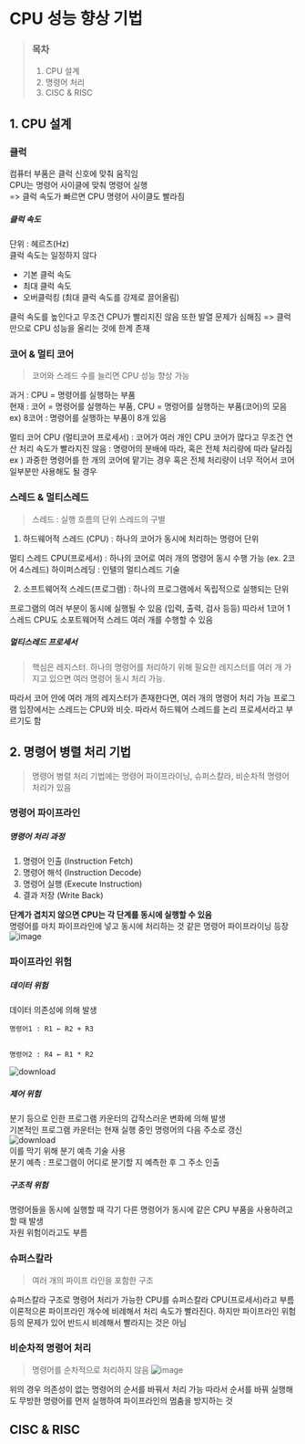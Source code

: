# CPU 성능 향상 기법
> ### 목차
> 1. CPU 설계
> 2. 명령어 처리
> 3. CISC & RISC

## 1. CPU 설계
### 클럭
컴퓨터 부품은 클럭 신호에 맞춰 움직임 <br />
CPU는 명령어 사이클에 맞춰 명령어 실행 <br />
=> 클럭 속도가 빠르면 CPU 명령어 사이클도 빨라짐

##### 클럭 속도
단위 : 헤르츠(Hz) <br />
클럭 속도는 일정하지 않다
- 기본 클럭 속도
- 최대 클럭 속도
- 오버클럭킹 (최대 클럭 속도를 강제로 끌어올림)

클럭 속도를 높인다고 무조건 CPU가 빨리지진 않음 또한 발열 문제가 심해짐
=> 클럭만으로 CPU 성능을 올리는 것에 한계 존재

### 코어 & 멀티 코어
> 코어와 스레드 수를 늘리면 CPU 성능 향상 가능

과거 : CPU = 명령어를 실행하는 부품 <br />
현재 : 코어 = 명령어를 실행하는 부품, CPU = 명령어를 실행하는 부품(코어)의 모음 <br />
ex) 8코어 : 명령어를 실행하는 부품이 8개 있음 <br />

멀티 코어 CPU (멀티코어 프로세서) : 코어가 여러 개인 CPU
코어가 많다고 무조건 연산 처리 속도가 빨라지진 않음 : 명령어의 분배에 따라, 혹은 전체 처리량에 따라 달라짐
ex ) 과중한 명령어를 한 개의 코어에 맡기는 경우 혹은 전체 처리량이 너무 적어서 코어 일부분만 사용해도 될 경우

### 스레드 & 멀티스레드
> 스레드 : 실행 흐름의 단위
스레드의 구별
1. 하드웨어적 스레드 (CPU) : 하나의 코어가 동시에 처리하는 명령어 단위

멀티 스레드 CPU(프로세서) : 하나의 코어로 여러 개의 명령어 동시 수행 가능 (ex. 2코어 4스레드)
하이퍼스레딩 : 인텔의 멀티스레드 기술

2. 소프트웨어적 스레드(프로그램) : 하나의 프로그램에서 독립적으로 실행되는 단위

프로그램의 여러 부분이 동시에 실행될 수 있음 (입력, 출력, 검사 등등)
따라서 1코어 1스레드 CPU도 소포트웨어적 스레드 여러 개를 수행할 수 있음

##### 멀티스레드 프로세서
> 핵심은 레지스터. 하나의 명령어를 처리하기 위해 필요한 레지스터를 여러 개 가지고 있으면 여러 명령어 동시 처리 가능.

따라서 코어 안에 여러 개의 레지스터가 존재한다면, 여러 개의 명령어 처리 가능
프로그램 입장에서는 스레드는 CPU와 비슷.
따라서 하드웨어 스레드를 논리 프로세서라고 부르기도 함

## 2. 명령어 병렬 처리 기법
> 명령어 병렬 처리 기법에는 명령어 파이프라이닝, 슈퍼스칼라, 비순차적 명령어 처리가 있음

### 명령어 파이프라인
##### 명령어 처리 과정
1. 명령어 인출 (Instruction Fetch)
2. 명령어 해석 (Instruction Decode)
3. 명령어 실행 (Execute Instruction)
4. 결과 저장 (Write Back)

**단계가 겹치지 않으면 CPU는 각 단계를 동시에 실행할 수 있음** <br />
명령어를 마치 파이프라인에 넣고 동시에 처리하는 것 같은 명령어 파이프라이닝 등장 <br />
![image](https://github.com/monghwadang/2024-CS-Study/assets/57590772/bcd860a9-b5d8-4188-819e-21f30b09510c)

### 파이프라인 위험
##### 데이터 위험
데이터 의존성에 의해 발생 <br />
```
명령어1 : R1 ← R2 + R3


명령어2 : R4 ← R1 * R2
```
![download](https://github.com/monghwadang/2024-CS-Study/assets/57590772/c5ae15fb-af6b-480e-80f8-d2d33947192c)

##### 제어 위험
분기 등으로 인한 프로그램 카운터의 갑작스러운 변화에 의해 발생 <br />
기본적인 프로그램 카운터는 현재 실행 중인 명령어의 다음 주소로 갱신 <br />
![download](https://github.com/monghwadang/2024-CS-Study/assets/57590772/af1ed3df-dee4-438e-92d2-ed6041141a1a)
<br />
이를 막기 위해 분기 예측 기술 사용 <br />
분기 예측 : 프로그램이 어디로 분기할 지 예측한 후 그 주소 인출 <br />
##### 구조적 위험
명령어들을 동시에 실행할 때 각기 다른 명령어가 동시에 같은 CPU 부품을 사용하려고 할 때 발생
<br />
자원 위험이라고도 부름

### 슈퍼스칼라
> 여러 개의 파이프 라인을 포함한 구조

슈퍼스칼라 구조로 명령어 처리가 가능한 CPU를 슈퍼스칼라 CPU(프로세서)라고 부름
이론적으론 파이프라인 개수에 비례해서 처리 속도가 빨라진다. 하지만 파이프라인 위험 등의 문제가 있어 반드시 비례해서 빨라지는 것은 아님

### 비순차적 명령어 처리
> 명령어를 순차적으로 처리하지 않음
![image](https://github.com/monghwadang/2024-CS-Study/assets/57590772/b4193efd-380d-4241-876d-b9ea29d6193e)

위의 경우 의존성이 없는 명령어의 순서를 바꿔서 처리 가능
따라서 순서를 바꿔 실행해도 무방한 명령어를 먼저 실행하여 파이프라인의 멈춤을 방지하는 것

## CISC & RISC
